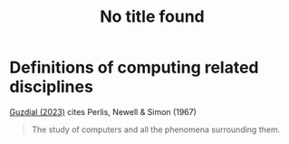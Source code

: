 ﻿---
title: No title found
---
<!--
 Copyright (C) 2023 David Jones
 
 This file is part of memex.
 
 memex is free software: you can redistribute it and/or modify
 it under the terms of the GNU General Public License as published by
 the Free Software Foundation, either version 3 of the License, or
 (at your option) any later version.
 
 memex is distributed in the hope that it will be useful,
 but WITHOUT ANY WARRANTY; without even the implied warranty of
 MERCHANTABILITY or FITNESS FOR A PARTICULAR PURPOSE.  See the
 GNU General Public License for more details.
 
 You should have received a copy of the GNU General Public License
 along with memex.  If not, see <http://www.gnu.org/licenses/>.
-->

# Definitions of computing related disciplines 



[Guzdial (2023)](https://cacm.acm.org/blogs/blog-cacm/273383-education-is-always-changing-we-need-to-define-cs-to-keep-the-good-stuff/fulltext) cites Perlis, Newell & Simon (1967)

> The study of computers and all the phenomena surrounding them.
